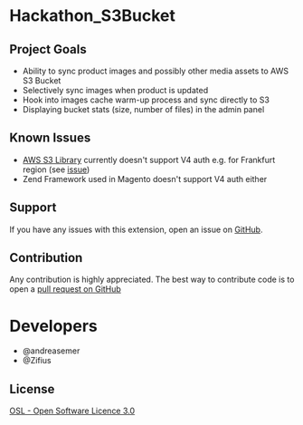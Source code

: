 # Hackathon_S3Bucket

## Project Goals

* Ability to sync product images and possibly other media assets to AWS S3 Bucket
* Selectively sync images when product is updated
* Hook into images cache warm-up process and sync directly to S3
* Displaying bucket stats (size, number of files) in the admin panel

## Known Issues

* [AWS S3 Library](https://github.com/tpyo/amazon-s3-php-class) currently doesn't support V4 auth e.g. for Frankfurt region (see [issue](https://github.com/tpyo/amazon-s3-php-class/issues/96))
* Zend Framework used in Magento doesn't support V4 auth either

## Support
 
If you have any issues with this extension, open an issue on [GitHub](https://github.com/magento-hackathon/Hackathon_S3Bucket/issues).
 
## Contribution
 
Any contribution is highly appreciated. The best way to contribute code is to open a [pull request on GitHub](https://github.com/magento-hackathon/Hackathon_S3Bucket/pulls)
 
# Developers
 
* @andreasemer
* @Zifius
 
## License
 
[OSL - Open Software Licence 3.0](http://opensource.org/licenses/osl-3.0.php)
